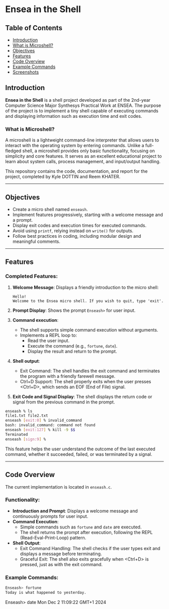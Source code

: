 # Ensea in the Shell

## Table of Contents
- [Introduction](#introduction)
- [What is Microshell?](#what-is-microshell)
- [Objectives](#objectives)
- [Features](#features)
- [Code Overview](#code-overview)
- [Example Commands](#example-commands)
- [Screenshots](#screenshots)

## Introduction
**Ensea in the Shell** is a shell project developed as part of the 2nd-year Computer Science Major Synthesys Practical Work at ENSEA. The purpose of the project is to implement a tiny shell capable of executing commands and displaying information such as execution time and exit codes.

### What is Microshell?
A microshell is a lightweight command-line interpreter that allows users to interact with the operating system by entering commands. Unlike a full-fledged shell, a microshell provides only basic functionality, focusing on simplicity and core features. It serves as an excellent educational project to learn about system calls, process management, and input/output handling.

This repository contains the code, documentation, and report for the project, completed by Kyle DOTTIN and Reem KHATER. 

---

## Objectives
- Create a micro shell named `enseash`.
- Implement features progressively, starting with a welcome message and a prompt.
- Display exit codes and execution times for executed commands.
- Avoid using `printf`, relying instead on `write()` for outputs.
- Follow best practices in coding, including modular design and meaningful comments. 

---

## Features
### Completed Features:
1. **Welcome Message**: Displays a friendly introduction to the micro shell:
     ```
     Hello!
     Welcome to the Ensea micro shell. If you wish to quit, type 'exit'.
     ```
     
2. **Prompt Display**: Shows the prompt `Enseash>` for user input.
   
3. **Command execution**:
   - The shell supports simple command execution without arguments.
   - Implements a REPL loop to:
     - Read the user input.
     - Execute the command (e.g., `fortune`, `date`).
     - Display the result and return to the prompt.
    
4. **Shell output**:
   - Exit Command: The shell handles the exit command and terminates the program with a friendly farewell message.
   - Ctrl+D Support: The shell properly exits when the user presses <Ctrl+D>, which sends an EOF (End of File) signal.

5. **Exit Code and Signal Display**:
The shell displays the return code or signal from the previous command in the prompt.
```bash
enseash % ls
file1.txt file2.txt
enseash [exit:0] % invalid_command
bash: invalid_command: command not found
enseash [exit:127] % kill -9 $$
Terminated
enseash [sign:9] %
```
This feature helps the user understand the outcome of the last executed command, whether it succeeded, failed, or was terminated by a signal.

---

## Code Overview
The current implementation is located in `enseash.c`. 

### Functionality:
- **Introduction and Prompt**: Displays a welcome message and continuously prompts for user input.
- **Command Execution**:
  - Simple commands such as `fortune` and `date` are executed.
  - The shell returns the prompt after execution, following the REPL (Read-Eval-Print-Loop) pattern.
- **Shell Output**:
  - Exit Command Handling: The shell checks if the user types exit and displays a message before terminating.
  - Graceful Exit: The shell also exits gracefully when <Ctrl+D> is pressed, just as with the exit command.

### Example Commands:
```bash
Enseash> fortune
Today is what happened to yesterday.
```

Enseash> date
Mon Dec 2 11:09:22 GMT+1 2024
